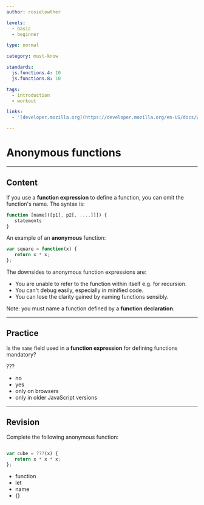 ```yaml
---
author: rosielowther

levels:
  - basic
  - beginner

type: normal

category: must-know

standards:
  js.functions.4: 10
  js.functions.8: 10

tags:
  - introduction
  - workout

links:
  - '[developer.mozilla.org](https://developer.mozilla.org/en-US/docs/Web/JavaScript/Reference/Functions){website}'

---
```

# Anonymous functions

---
## Content

If you use a **function expression** to define a function, you can omit the function's name. The syntax is:

```javascript
function [name]([p1[, p2[, ...,]]]) {
   statements
}
```

An example of an **anonymous** function:

```javascript
var square = function(x) {
   return x * x;
};
```

The downsides to anonymous function expressions are:

- You are unable to refer to the function within itself e.g. for recursion.
- You can't debug easily, especially in minified code.
- You can lose the clarity gained by naming functions sensibly.

Note: you must name a function defined by a **function declaration**.

---
## Practice

Is the `name` field used in a **function expression** for defining functions mandatory?

???

* no
* yes
* only on browsers
* only in older JavaScript versions

---
## Revision

Complete the following anonymous function:

```javascript

var cube = ???(x) {
   return x * x * x;
};
```

* function
* let
* name
* {}